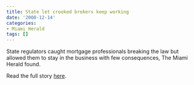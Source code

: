 ```yaml
---
title: State let crooked brokers keep working
date: '2008-12-14'
categories:
- Miami Herald
tags: []
---
```

State regulators caught mortgage professionals breaking the law but allowed them to stay in the business with few consequences, The Miami Herald found.

Read the full story [here](http://www.miamiherald.com/news/special-reports/borrowers-betrayed/article1931257.html).